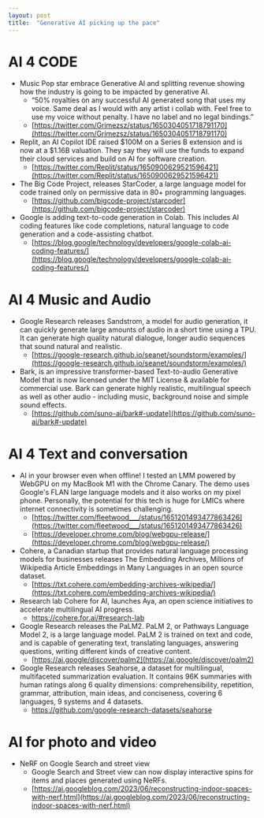 ```yaml
---
layout: post
title:  "Generative AI picking up the pace"
---
```


# AI 4 CODE

* Music Pop star embrace Generative AI and splitting revenue showing how the industry is going to be impacted by generative AI. 
    *  “50% royalties on any successful AI generated song that uses my voice. Same deal as I would with any artist i collab with. Feel free to use my voice without penalty. I have no label and no legal bindings.”
    * [https://twitter.com/Grimezsz/status/1650304051718791170](https://twitter.com/Grimezsz/status/1650304051718791170)
* Replit, an AI Copilot IDE raised $100M on a Series B extension and is now at a $1.16B valuation. They say they will use the funds to expand their cloud services and build on AI for software creation.
    * [https://twitter.com/Replit/status/1650900629521596421](https://twitter.com/Replit/status/1650900629521596421)
* The Big Code Project, releases StarCoder, a large language model for code trained only on permissive data in 80+ programming languages.
    * [https://github.com/bigcode-project/starcoder](https://github.com/bigcode-project/starcoder)
* Google is adding text-to-code generation in Colab. This includes AI coding features like code completions, natural language to code generation and a code-assisting chatbot.
    * [https://blog.google/technology/developers/google-colab-ai-coding-features/](https://blog.google/technology/developers/google-colab-ai-coding-features/)

# AI 4 Music and Audio 

* Google Research releases Sandstrom, a model for audio generation, it can quickly generate large amounts of audio in a short time using a TPU. It can generate high quality natural dialogue, longer audio sequences that sound natural and realistic. 
    * [https://google-research.github.io/seanet/soundstorm/examples/](https://google-research.github.io/seanet/soundstorm/examples/)
* Bark, is an impressive transformer-based Text-to-audio Generative Model that is now licensed under the MIT License & available for commercial use. Bark can generate highly realistic, multilingual speech as well as other audio - including music, background noise and simple sound effects. 
    * [https://github.com/suno-ai/bark#-update](https://github.com/suno-ai/bark#-update)

# AI 4 Text and conversation 

* AI in your browser even when offline! I tested an LMM powered by WebGPU on my MacBook M1 with the Chrome Canary. The demo uses Google's FLAN large language models and it also works on my pixel phone. Personally, the potential for this tech is huge for LMICs where internet connectivity is sometimes challenging. 
    * [https://twitter.com/fleetwood___/status/1651201493477863426](https://twitter.com/fleetwood___/status/1651201493477863426)
    * [https://developer.chrome.com/blog/webgpu-release/](https://developer.chrome.com/blog/webgpu-release/)
* Cohere, a Canadian startup that provides natural language processing models for businesses releases The Embedding Archives,  Millions of Wikipedia Article Embeddings in Many Languages in an open source dataset. 
    * [https://txt.cohere.com/embedding-archives-wikipedia/](https://txt.cohere.com/embedding-archives-wikipedia/)
* Research lab Cohere for AI, launches Aya, an open science initiatives to accelerate multilingual AI progress. 
    * https://cohere.for.ai/#research-lab 
* Google Research releases the PaLM2. PaLM 2, or Pathways Language Model 2, is a large language model. PaLM 2 is trained on text and code, and is capable of generating text, translating languages, answering questions, writing different kinds of creative content.
    * [https://ai.google/discover/palm2](https://ai.google/discover/palm2)
* Google Research releases Seahorse, a dataset for multilingual, multifaceted summarization evaluation. It contains 96K summaries with human ratings along 6 quality dimensions: comprehensibility, repetition, grammar, attribution, main ideas, and conciseness, covering 6 languages, 9 systems and 4 datasets.
    * https://github.com/google-research-datasets/seahorse


# AI for photo and video

* NeRF on Google Search and street view 
    * Google Search and Street view can  now display interactive spins for items and places generated using NeRFs. 
    * [https://ai.googleblog.com/2023/06/reconstructing-indoor-spaces-with-nerf.html](https://ai.googleblog.com/2023/06/reconstructing-indoor-spaces-with-nerf.html)
